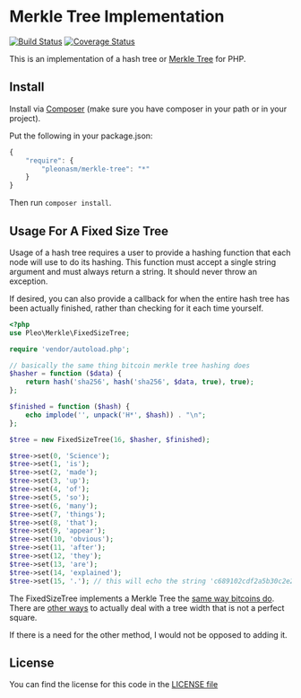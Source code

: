 # Merkle Tree Implementation #

[![Build Status](https://travis-ci.org/pleonasm/merkle-tree.png?branch=master)](https://travis-ci.org/pleonasm/merkle-tree)
[![Coverage Status](https://coveralls.io/repos/pleonasm/merkle-tree/badge.png)](https://coveralls.io/r/pleonasm/merkle-tree)

This is an implementation of a hash tree or [Merkle Tree](http://en.wikipedia.org/wiki/Merkle_Tree)
for PHP. 

## Install ##

Install via [Composer](http://getcomposer.org) (make sure you have composer in your path or in your project).

Put the following in your package.json:

```javascript
{
    "require": {
        "pleonasm/merkle-tree": "*"
    }
}
```

Then run `composer install`.

## Usage For A Fixed Size Tree ##

Usage of a hash tree requires a user to provide a hashing function that each
node will use to do its hashing. This function must accept a single string
argument and must always return a string. It should never throw an exception.

If desired, you can also provide a callback for when the entire hash tree has
been actually finished, rather than checking for it each time yourself.

```php
<?php
use Pleo\Merkle\FixedSizeTree;

require 'vendor/autoload.php';

// basically the same thing bitcoin merkle tree hashing does
$hasher = function ($data) {
    return hash('sha256', hash('sha256', $data, true), true);
};

$finished = function ($hash) {
    echo implode('', unpack('H*', $hash)) . "\n";
};

$tree = new FixedSizeTree(16, $hasher, $finished);

$tree->set(0, 'Science');
$tree->set(1, 'is');
$tree->set(2, 'made');
$tree->set(3, 'up');
$tree->set(4, 'of');
$tree->set(5, 'so');
$tree->set(6, 'many');
$tree->set(7, 'things');
$tree->set(8, 'that');
$tree->set(9, 'appear');
$tree->set(10, 'obvious');
$tree->set(11, 'after');
$tree->set(12, 'they');
$tree->set(13, 'are');
$tree->set(14, 'explained');
$tree->set(15, '.'); // this will echo the string 'c689102cdf2a5b30c2e21fdad85e4bb401085227aff672a7240ceb3410ff1fb6'
```

The FixedSizeTree implements a Merkle Tree the [same way bitcoins do](https://en.bitcoin.it/wiki/Protocol_specification#Merkle_Trees).
There are [other ways](http://web.archive.org/web/20080316033726/http://www.open-content.net/specs/draft-jchapweske-thex-02.html)
to actually deal with a tree width that is not a perfect square.

If there is a need for the other method, I would not be opposed to adding it.

## License ##

You can find the license for this code in the [LICENSE file](LICENSE)